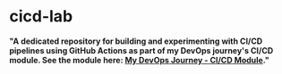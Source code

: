 # cicd-lab
**"A dedicated repository for building and experimenting with CI/CD pipelines using GitHub Actions as part of my DevOps journey's CI/CD module. See the module here: [My DevOps Journey - CI/CD Module](https://github.com/hanadisa/Hanad-DevOps-Learning/tree/main/My-DevOps-Journey/CI-CD)."**  
